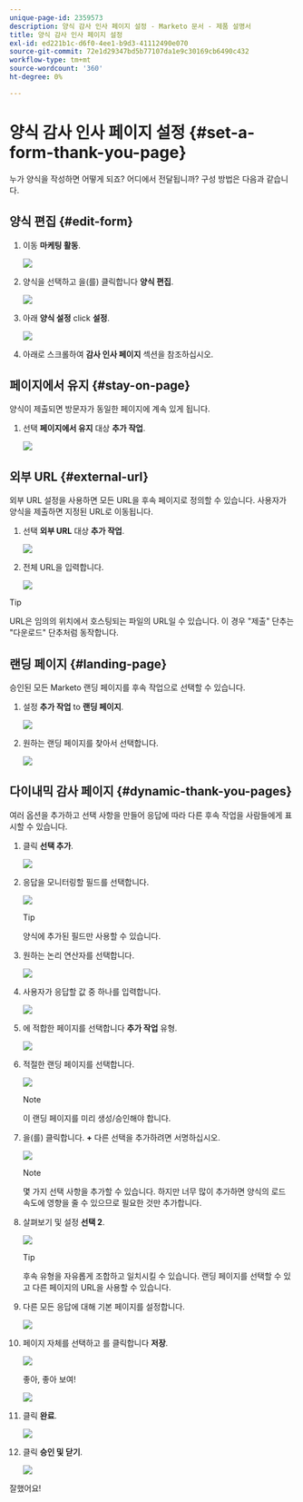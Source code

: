 ```yaml
---
unique-page-id: 2359573
description: 양식 감사 인사 페이지 설정 - Marketo 문서 - 제품 설명서
title: 양식 감사 인사 페이지 설정
exl-id: ed221b1c-d6f0-4ee1-b9d3-41112490e070
source-git-commit: 72e1d29347bd5b77107da1e9c30169cb6490c432
workflow-type: tm+mt
source-wordcount: '360'
ht-degree: 0%

---
```


# 양식 감사 인사 페이지 설정 {#set-a-form-thank-you-page}

누가 양식을 작성하면 어떻게 되죠? 어디에서 전달됩니까? 구성 방법은 다음과 같습니다.

## 양식 편집 {#edit-form}

1. 이동 **마케팅 활동**.

   ![](assets/login-marketing-activities-5.png)

1. 양식을 선택하고 을(를) 클릭합니다 **양식 편집**.

   ![](assets/image2014-9-15-17-3a34-3a14.png)

1. 아래 **양식 설정** click **설정**.

   ![](assets/image2014-9-15-17-3a34-3a21.png)

1. 아래로 스크롤하여 **감사 인사 페이지** 섹션을 참조하십시오.

## 페이지에서 유지 {#stay-on-page}

양식이 제출되면 방문자가 동일한 페이지에 계속 있게 됩니다.

1. 선택 **페이지에서 유지** 대상 **추가 작업**.

   ![](assets/image2014-9-15-17-3a34-3a35.png)

## 외부 URL {#external-url}

외부 URL 설정을 사용하면 모든 URL을 후속 페이지로 정의할 수 있습니다. 사용자가 양식을 제출하면 지정된 URL로 이동됩니다.

1. 선택 **외부 URL** 대상 **추가 작업**.

   ![](assets/image2014-9-15-17-3a34-3a45.png)

1. 전체 URL을 입력합니다.

   ![](assets/image2014-9-15-17-3a34-3a53.png)

>[!TIP]
>
>URL은 임의의 위치에서 호스팅되는 파일의 URL일 수 있습니다. 이 경우 &quot;제출&quot; 단추는 &quot;다운로드&quot; 단추처럼 동작합니다.

## 랜딩 페이지 {#landing-page}

승인된 모든 Marketo 랜딩 페이지를 후속 작업으로 선택할 수 있습니다.

1. 설정 **추가 작업** to **랜딩 페이지**.

   ![](assets/image2014-9-15-17-3a37-3a52.png)

1. 원하는 랜딩 페이지를 찾아서 선택합니다.

   ![](assets/image2014-9-15-17-3a37-3a59.png)

## 다이내믹 감사 페이지 {#dynamic-thank-you-pages}

여러 옵션을 추가하고 선택 사항을 만들어 응답에 따라 다른 후속 작업을 사람들에게 표시할 수 있습니다.

1. 클릭 **선택 추가**.

   ![](assets/image2014-9-15-17-3a38-3a6.png)

1. 응답을 모니터링할 필드를 선택합니다.

   ![](assets/image2014-9-15-17-3a38-3a12.png)

   >[!TIP]
   >
   >양식에 추가된 필드만 사용할 수 있습니다.

1. 원하는 논리 연산자를 선택합니다.

   ![](assets/image2014-9-15-17-3a38-3a31.png)

1. 사용자가 응답할 값 중 하나를 입력합니다.

   ![](assets/image2014-9-15-17-3a38-3a40.png)

1. 에 적합한 페이지를 선택합니다 **추가 작업** 유형.

   ![](assets/image2014-9-15-17-3a38-3a51.png)

1. 적절한 랜딩 페이지를 선택합니다.

   ![](assets/image2014-9-15-17-3a39-3a3.png)

   >[!NOTE]
   >
   >이 랜딩 페이지를 미리 생성/승인해야 합니다.

1. 을(를) 클릭합니다. **+** 다른 선택을 추가하려면 서명하십시오.

   ![](assets/image2014-9-15-17-3a39-3a25.png)

   >[!NOTE]
   >
   >몇 가지 선택 사항을 추가할 수 있습니다. 하지만 너무 많이 추가하면 양식의 로드 속도에 영향을 줄 수 있으므로 필요한 것만 추가합니다.

1. 살펴보기 및 설정 **선택 2**.

   ![](assets/image2014-9-15-17-3a39-3a44.png)

   >[!TIP]
   >
   >후속 유형을 자유롭게 조합하고 일치시킬 수 있습니다. 랜딩 페이지를 선택할 수 있고 다른 페이지의 URL을 사용할 수 있습니다.

1. 다른 모든 응답에 대해 기본 페이지를 설정합니다.

   ![](assets/image2014-9-15-17-3a40-3a10.png)

1. 페이지 자체를 선택하고 를 클릭합니다 **저장**.

   ![](assets/image2014-9-15-17-3a40-3a26.png)

   좋아, 좋아 보여!

   ![](assets/image2014-9-15-17-3a40-3a34.png)

1. 클릭 **완료**.

   ![](assets/image2014-9-15-17-3a40-3a42.png)

1. 클릭 **승인 및 닫기**.

   ![](assets/image2014-9-15-17-3a41-3a0.png)

잘했어요!
